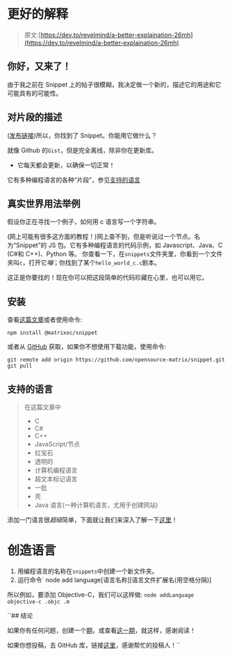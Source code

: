 # 更好的解释

> 原文:[https://dev.to/revelmind/a-better-explaination-26mh](https://dev.to/revelmind/a-better-explaination-26mh)

## [](#hello-again)你好，又来了！

由于我之前在 Snippet 上的帖子很模糊，我决定做一个新的，描述它的用途和它可能具有的可能性。

## [](#a-description-of-snippet)对片段的描述

([发布链接](https://github.com/opensource-matrix/snippet/issues/3))所以，你找到了 Snippet。你能用它做什么？

就像 Github 的`Gist`，但是完全离线，除非你在更新库。

*   它每天都会更新，以确保一切正常！

它有多种编程语言的各种“片段”，参见[支持的语言](#supported-languages)

## [](#example-realworld-usage)真实世界用法举例

假设你正在寻找一个例子，如何用 c 语言写一个字符串。

(网上可能有很多这方面的教程！)网上查不到，但是听说过一个节点。名为“Snippet”的 JS 包。它有多种编程语言的代码示例，如 Javascript、Java、C (C#和 C++)、Python 等。
你查看一下，在`snippets`文件夹里，你看到一个文件夹叫`c`，打开它*嘣*；你找到了某个`hello_world_c.c`剧本。

这正是你要找的！现在你可以把这段简单的代码珍藏在心里，也可以用它。

## [](#installation)安装

查看[这篇文章](https://dev.to/revelmind/new-node-package-2ond)或者使用命令:

```
npm install @matrixoc/snippet 
```

或者从 [GitHub](https://github.com/opensource-matrix/snippet) 获取，如果你不想使用下载功能，使用命令:

```
git remote add origin https://github.com/opensource-matrix/snippet.git
git pull 
```

## [](#supported-languages)支持的语言

> 在这篇文章中
> 
> *   C
> *   C#
> *   C++
> *   JavaScript/节点
> *   红宝石
> *   透明的
> *   计算机编程语言
> *   超文本标记语言
> *   一批
> *   壳
> *   Java 语言(一种计算机语言，尤用于创建网站)

添加一门语言很*超级*简单，下面就让我们来深入了解一下[这里](#creating-a-language)！

# [](#creating-a-language)创造语言

1.  用编程语言的名称在`snippets`中创建一个新文件夹。
2.  运行命令` node add language[语言名称][语言文件扩展名(用空格分隔)]

所以例如，要添加 Objective-C，我们可以这样做:
 ``node addLanguage objective-c .objc .m`` 

 ``## [](#conclusion)结论

如果你有任何问题，创建一个[期](https://github.com/opensource-matrix/snippet/issues/new)，或查看[这一期](https://github.com/opensource-matrix/snippet/issues/3)，就这样，感谢阅读！

如果你想投稿，去 GitHub 库，链接[这里](#installation)，感谢帮忙的投稿人！``